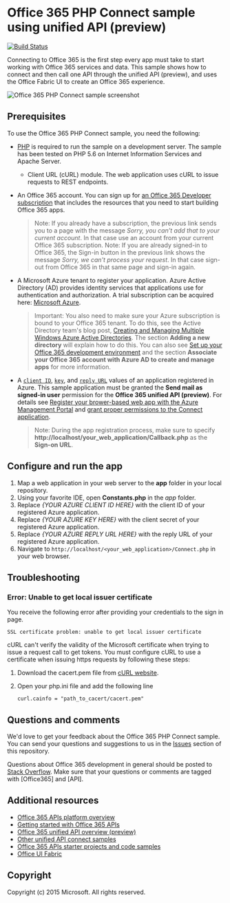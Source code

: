 # Office 365 PHP Connect sample using unified API (preview)

[![Build Status](https://travis-ci.org/OfficeDev/O365-PHP-Unified-API-Connect.svg)](https://travis-ci.org/OfficeDev/O365-PHP-Unified-API-Connect)

Connecting to Office 365 is the first step every app must take to start working with Office 365 services and data. This sample shows how to connect and then call one API through the unified API (preview), and uses the Office Fabric UI to create an Office 365 experience.

![Office 365 PHP Connect sample screenshot](/readme-images/O365-PHP-Unified-API-Connect.png)

## Prerequisites

To use the Office 365 PHP Connect sample, you need the following:

* [PHP](http://php.net/) is required to run the sample on a development server. The sample has been tested on PHP 5.6 on Internet Information Services and Apache Server.
	* Client URL (cURL) module. The web application uses cURL to issue requests to REST endpoints. 
* An Office 365 account. You can sign up for [an Office 365 Developer subscription](https://portal.office.com/Signup/Signup.aspx?OfferId=6881A1CB-F4EB-4db3-9F18-388898DAF510&DL=DEVELOPERPACK&ali=1#0) that includes the resources that you need to start building Office 365 apps.

     > Note: If you already have a subscription, the previous link sends you to a page with the message *Sorry, you can’t add that to your current account*. In that case use an account from your current Office 365 subscription.
     > Note: If you are already signed-in to Office 365, the Sign-in button in the previous link shows the message *Sorry, we can't process your request*. In that case sign-out from Office 365 in that same page and sign-in again.
* A Microsoft Azure tenant to register your application. Azure Active Directory (AD) provides identity services that applications use for authentication and authorization. A trial subscription can be acquired here: [Microsoft Azure](https://account.windowsazure.com/SignUp).

     > Important: You also need to make sure your Azure subscription is bound to your Office 365 tenant. To do this, see the Active Directory team's blog post, [Creating and Managing Multiple Windows Azure Active Directories](http://blogs.technet.com/b/ad/archive/2013/11/08/creating-and-managing-multiple-windows-azure-active-directories.aspx). The section **Adding a new directory** will explain how to do this. You can also see [Set up your Office 365 development environment](https://msdn.microsoft.com/office/office365/howto/setup-development-environment#bk_CreateAzureSubscription) and the section **Associate your Office 365 account with Azure AD to create and manage apps** for more information.
* A [```client ID```](app/Constants.php#L29), [```key```](app/Constants.php#L30), and [```reply URL```](app/Constants.php#L31) values of an application registered in Azure. This sample application must be granted the **Send mail as signed-in user** permission for the **Office 365 unified API (preview)**. For details see [Register your brower-based web app with the Azure Management Portal](https://msdn.microsoft.com/office/office365/HowTo/add-common-consent-manually#bk_RegisterWebApp) and [grant proper permissions to the Connect application](https://github.com/OfficeDev/O365-Android-Unified-API-Connect/wiki/Grant-permissions-to-the-Connect-application-in-Azure).

     > Note: During the app registration process, make sure to specify **http://localhost/your\_web\_application/Callback.php** as the **Sign-on URL**.

## Configure and run the app

1. Map a web application in your web server to the **app** folder in your local repository. 
2. Using your favorite IDE, open **Constants.php** in the *app* folder.
3. Replace *{YOUR AZURE CLIENT ID HERE}* with the client ID of your registered Azure application.
4. Replace *{YOUR AZURE KEY HERE}* with the client secret of your registered Azure application.
5. Replace *{YOUR AZURE REPLY URL HERE}* with the reply URL of your registered Azure application. 
6. Navigate to ```http://localhost/<your_web_application>/Connect.php``` in your web browser.

## Troubleshooting

### Error: Unable to get local issuer certificate

You receive the following error after providing your credentials to the sign in page.
```
SSL certificate problem: unable to get local issuer certificate
```

cURL can't verify the validity of the Microsoft certificate when trying to issue a request call to get tokens. You must configure cURL to use a certificate when issuing https requests by following these steps:  

1. Download the cacert.pem file from [cURL website](http://curl.haxx.se/docs/caextract.html). 
2. Open your php.ini file and add the following line

	```
	curl.cainfo = "path_to_cacert/cacert.pem"
	```

## Questions and comments

We'd love to get your feedback about the Office 365 PHP Connect sample. You can send your questions and suggestions to us in the [Issues](https://github.com/OfficeDev/O365-PHP-Unified-API-Connect/issues) section of this repository.

Questions about Office 365 development in general should be posted to [Stack Overflow](http://stackoverflow.com/questions/tagged/Office365+API). Make sure that your questions or comments are tagged with [Office365] and [API].
  
## Additional resources

* [Office 365 APIs platform overview](https://msdn.microsoft.com/office/office365/howto/platform-development-overview)
* [Getting started with Office 365 APIs](http://dev.office.com/getting-started/office365apis)
* [Office 365 unified API overview (preview)](https://msdn.microsoft.com/office/office365/HowTo/office-365-unified-api-overview)
* [Other unified API connect samples](https://github.com/officedev?utf8=%E2%9C%93&query=Unified-API-Connect)
* [Office 365 APIs starter projects and code samples](https://msdn.microsoft.com/office/office365/howto/starter-projects-and-code-samples)
* [Office UI Fabric](https://github.com/OfficeDev/Office-UI-Fabric)

## Copyright
Copyright (c) 2015 Microsoft. All rights reserved.

